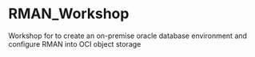 # RMAN_Workshop
Workshop for to create an on-premise oracle database environment and configure RMAN into OCI object storage
